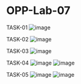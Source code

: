# OPP-Lab-07

TASK-01
![image](https://github.com/user-attachments/assets/d8bd270f-1803-42da-94c1-2eb12057122e)

TASK-02
![image](https://github.com/user-attachments/assets/b58cb9fa-ead4-4266-af44-dfd0a922950f)

TASK-03
![image](https://github.com/user-attachments/assets/54582181-8fb0-41d0-afe0-0788ff4f009f)

TASK-04
![image](https://github.com/user-attachments/assets/cfdbf443-78a1-49a1-963d-d9f3a67dd5cb)
![image](https://github.com/user-attachments/assets/1c10d2fc-9097-433e-9b01-4c95d8ceb977)

TASK-05
![image](https://github.com/user-attachments/assets/74ed70df-33fe-4013-8e03-6b7dc9b1d30a)
![image](https://github.com/user-attachments/assets/73a08497-69ab-4e9b-8917-2fe36cf8a569)

